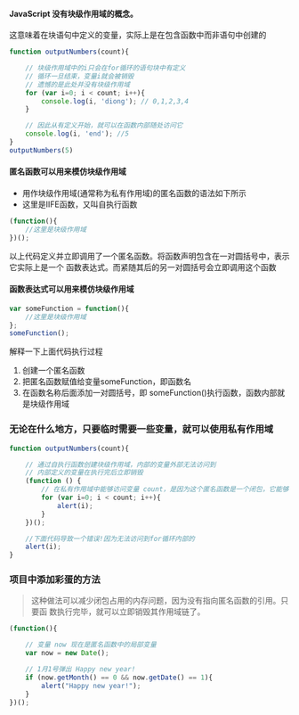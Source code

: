 #### JavaScript 没有块级作用域的概念。
这意味着在块语句中定义的变量，实际上是在包含函数中而非语句中创建的

```javascript
function outputNumbers(count){

    // 块级作用域中的i只会在for循环的语句块中有定义
    // 循环一旦结束，变量i就会被销毁
    // 遗憾的是此处并没有块级作用域
    for (var i=0; i < count; i++){
        console.log(i, 'diong'); // 0,1,2,3,4
    }

    // 因此从有定义开始，就可以在函数内部随处访问它
    console.log(i, 'end'); //5
}
outputNumbers(5)
```

#### 匿名函数可以用来模仿块级作用域
- 用作块级作用域(通常称为私有作用域)的匿名函数的语法如下所示
- 这里是IIFE函数，又叫自执行函数
```javascript
(function(){
    //这里是块级作用域
})();
```
以上代码定义并立即调用了一个匿名函数。将函数声明包含在一对圆括号中，表示它实际上是一个 函数表达式。而紧随其后的另一对圆括号会立即调用这个函数

#### 函数表达式可以用来模仿块级作用域
```javascript
var someFunction = function(){
    //这里是块级作用域
};
someFunction();
```
解释一下上面代码执行过程
1. 创建一个匿名函数
2. 把匿名函数赋值给变量someFunction，即函数名
3. 在函数名称后面添加一对圆括号，即 someFunction()执行函数，函数内部就是块级作用域

### 无论在什么地方，只要临时需要一些变量，就可以使用私有作用域
```javascript
function outputNumbers(count){

    // 通过自执行函数创建块级作用域，内部的变量外部无法访问到
    // 内部定义的变量在执行完后立即销毁
    (function () {
        // 在私有作用域中能够访问变量 count，是因为这个匿名函数是一个闭包，它能够访问包含作用域中的 所有变量
        for (var i=0; i < count; i++){
            alert(i);
        }
    })();

    //下面代码导致一个错误!因为无法访问到for循环内部的
    alert(i);
}
```

### 项目中添加彩蛋的方法
> 这种做法可以减少闭包占用的内存问题，因为没有指向匿名函数的引用。只要函 数执行完毕，就可以立即销毁其作用域链了。
```javascript
(function(){

    // 变量 now 现在是匿名函数中的局部变量
    var now = new Date();

    // 1月1号弹出 Happy new year!
    if (now.getMonth() == 0 && now.getDate() == 1){
        alert("Happy new year!");
    }
})();

```
